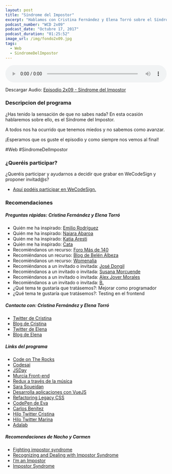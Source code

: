 ```yaml
---
layout: post
title: "Síndrome del Impostor"
excerpt: "Hablamos con Cristina Fernández y Elena Torró sobre el Síndrome del Impostor."
podcast_number: "WCD 2x09"
podcast_date: "Octubre 17, 2017"
podcast_duration: "01:25:52"
image_url: /img/fondo2x09.jpg
tags: 
  - Web
  - SindromeDelImpostor
---
```


<audio src="http://www.podtrac.com/pts/archive.org/download/WCD-2x09/WeCodeSign%202x09%20-%20Sindrome%20del%20Impostor.mp3" preload="auto" controls style="width: 100%;">
  <p>Tu navegador no implementa el elemento audio</p>
</audio>

<p>Descargar Audio: <a href="http://www..com/pts/https://archive.org/download/WCD-2x09/WeCodeSign%202x09%20-%20Sindrome%20del%20Impostor.mp3" title="Botón derecho del ratón, luego guardar enlace como...">Episodio 2x09 - Síndrome del Impostor</a></p>

<h3 class="post-title  post-heading">Descripcion del programa</h3>

¿Has tenido la sensación de que no sabes nada? En esta ocasión hablaremos sobre ello, es el Síndrome del Impostor.

A todos nos ha ocurrido que tenemos miedos y no sabemos como avanzar.

¡Esperamos que os guste el episodio y como siempre nos vemos al final!
 
<div class="rule"></div>

#Web #SindromeDelImpostor

<div class="rule"></div>

<h3 class="post-title  post-heading">¿Queréis participar?</h3>

<p>¿Queréis participar y ayudarnos a decidir que grabar en WeCodeSign y proponer invitad@s?</p>

<ul>
  <li class="recomendacion"><a href="https://github.com/WeCodeSign/nuevos-episodios-e-invitades">Aquí podéis participar en WeCodeSign.</a></li>
</ul>

<div class="rule"></div>

<h3 class="post-title  post-heading">Recomendaciones</h3>

##### Preguntas rápidas: Cristina Fernández y Elena Torró

<ul>
  <li class="recomendacion"><span>Quién me ha inspirado: </span><a href="https://twitter.com/LUREKA_es">Emilio Rodríguez</a></li>
  <li class="recomendacion"><span>Quién me ha inspirado: </span><a href="https://twitter.com/nabaroa">Naiara Abaroa</a></li>
  <li class="recomendacion"><span>Quién me ha inspirado: </span><a href="https://twitter.com/karesti">Katia Aresti</a></li>
  <li class="recomendacion"><span>Quién me ha inspirado: </span><a href="https://twitter.com/cataflu">Cata</a></li>
  <li class="recomendacion"><span>Recomiéndanos un recurso: </span><a href="https://masde140.com/">Foro Más de 140</a></li>
  <li class="recomendacion"><span>Recomiéndanos un recurso: </span><a href="https://belenalbeza.com/">Blog de Belén Albeza</a></li>
  <li class="recomendacion"><span>Recomiéndanos un recurso: </span><a href="https://mujertech.womenalia.com/">Womenalia</a></li>
  <li class="recomendacion"><span>Recomiéndanos a un invitado o invitada: </span><a href="https://twitter.com/jdonsan">José Dongil</a></li>
  <li class="recomendacion"><span>Recomiéndanos a un invitado o invitada: </span><a href="https://twitter.com/smorcuende">Susana Morcuende</a></li>
  <li class="recomendacion"><span>Recomiéndanos a un invitado o invitada: </span><a href="https://twitter.com/alexjoverm">Alex Jover Morales</a></li>
  <li class="recomendacion"><span>Recomiéndanos a un invitado o invitada: </span><a href="https://twitter.com/chucheria">B.</a></li>
  <li class="recomendacion"><span>¿Qué tema te gustaría que tratásemos?: </span>Mejorar como programador</li>
  <li class="recomendacion"><span>¿Qué tema te gustaría que tratásemos?: </span>Testing en el frontend</li>
</ul>

##### Contacta con: Cristina Fernández y Elena Torró

<ul>
  <li class="recomendacion"><a href="https://twitter.com/cristinafsanz">Twitter de Cristina</a></li>
  <li class="recomendacion"><a href="http://cristinafsanz.github.io/projects/">Blog de Cristina</a></li>
  <li class="recomendacion"><a href="https://twitter.com/eletorro">Twitter de Elena</a></li>
  <li class="recomendacion"><a href="https://elenatorro.github.io/">Blog de Elena</a></li>
</ul>

##### Links del programa

<ul>
  <li class="recomendacion"><a href="https://twitter.com/codeontherocks">Code on The Rocks</a></li>
  <li class="recomendacion"><a href="https://www.codesai.com">Codesai</a></li>
  <li class="recomendacion"><a href="http://2017.jsday.es/">JSDay</a></li>
  <li class="recomendacion"><a href="https://www.meetup.com/es-ES/Murcia-Frontend/">Murcia Front-end</a></li>
  <li class="recomendacion"><a href="https://www.todojs.com/redux-traves-la-musica-elena-torro/">Redux a través de la música</a></li>
  <li class="recomendacion"><a href="https://twitter.com/SaraSoueidan">Sara Soueidan</a></li>
  <li class="recomendacion"><a href="https://www.gitbook.com/@jdonsan">Desarrolla aplicaciones con VueJS</a></li>
  <li class="recomendacion"><a href="https://www.youtube.com/watch?v=nCPAFcMf8qc">Refactoring Legacy CSS</a></li>
  <li class="recomendacion"><a href="https://codepen.io/SoyEva">CodePen de Eva</a></li>
  <li class="recomendacion"><a href="https://twitter.com/etnassoft">Carlos Benítez</a></li>
  <li class="recomendacion"><a href="https://twitter.com/cristinafsanz/status/885603529167130624">Hilo Twitter Cristina</a></li>
  <li class="recomendacion"><a href="https://twitter.com/buenapava/status/850003345976823813">Hilo Twitter Marina</a></li>
  <li class="recomendacion"><a href="https://twitter.com/AdaLab_Digital">Adalab</a></li>
</ul>

##### Recomendaciones de Nacho y Carmen

<ul>
  <li class="recomendacion"><a href="https://www.ted.com/playlists/503/fighting_impostor_syndrome">Fighting impostor syndrome</a></li>
  <li class="recomendacion"><a href="https://www.sitepoint.com/recognizing-dealing-impostor-syndrome/">Recognizing and Dealing with Impostor Syndrome</a></li>
  <li class="recomendacion"><a href="https://davidwalsh.name/impostor-syndrome">I’m an Impostor</a></li>
  <li class="recomendacion"><a href="https://www.codenewbie.org/podcast/impostor-syndrome">Impostor Syndrome</a></li>
</ul>
